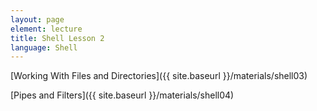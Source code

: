 ```yaml
---
layout: page
element: lecture
title: Shell Lesson 2
language: Shell
---
```


[Working With Files and Directories]({{ site.baseurl }}/materials/shell03)

[Pipes and Filters]({{ site.baseurl }}/materials/shell04)
